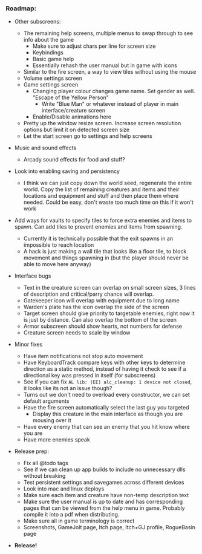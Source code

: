 ### **Roadmap:**
 * Other subscreens:
    * The remaining help screens, multiple menus to swap through to see info about the game
      * Make sure to adjust chars per line for screen size
      * Keybindings
      * Basic game help
      * Essentially rehash the user manual but in game with icons
    * Similar to the fire screen, a way to view tiles without using the mouse
    * Volume settings screen
    * Game settings screen
      * Changing player colour changes game name. Set gender as well. "Escape of the Yellow Person"
        * Write "Blue Man" or whatever instead of player in main interface/creature screen
      * Enable/Disable animations here
    * Pretty up the window resize screen. Increase screen resolution options but limit it on detected screen size
    * Let the start screen go to settings and help screens

 * Music and sound effects
    * Arcady sound effects for food and stuff?

 * Look into enabling saving and persistency
    * I think we can just copy down the world seed, regenerate the entire world. Copy the list of remaining creatures and items and their locations and equipment and stuff and then place them where needed. Could be easy, don't waste too much time on this if it won't work

 * Add ways for vaults to specify tiles to force extra enemies and items to spawn. Can add tiles to prevent enemies and items from spawning.
   * Currently it is technically possible that the exit spawns in an impossible to reach location
   * A hack is just making a wall tile that looks like a floor tile, to block movement and things spawning in (but the player should never be able to move here anyway)

 * Interface bugs
   * Text in the creature screen can overlap on small screen sizes, 3 lines of description and critical/parry chance will overlap.
   * Gatekeeper icon will overlap with equipment due to long name
   * Warden's plate has the icon overlap the side of the screen
   * Target screen should give priority to targetable enemies, right now it is just by distance. Can also overlap the bottom of the screen
   * Armor subscreen should show hearts, not numbers for defense
   * Creature screen needs to scale by window

 * Minor fixes
   * Have item notifications not stop auto movement
   * Have KeyboardTrack compare keys with other keys to determine direction as a static method, instead of having it check to see if a directional key was pressed in itself (for subscreens)
   * See if you can fix `AL lib: (EE) alc_cleanup: 1 device not closed`, it looks like its not an issue though?
   * Turns out we don't need to overload every constructor, we can set default arguments
   * Have the fire screen automatically select the last guy you targeted
     * Display this creature in the main interface as though you are mousing over it
   * Have every enemy that can see an enemy that you hit know where you are
   * Have more enemies speak

 * Release prep:
   * Fix all @todo tags
   * See if we can clean up app builds to include no unnecessary dlls without breaking
   * Test persistent settings and savegames across different devices
   * Look into mac and linux deploys
   * Make sure each item and creature have non-temp description text
   * Make sure the user manual is up to date and has corresponding pages that can be viewed from the help menu in game. Probably compile it into a pdf when distributing.
   * Make sure all in game terminology is correct
   * Screenshots, GameJolt page, Itch page, Itch+GJ profile, RogueBasin page

 * **Release!**
